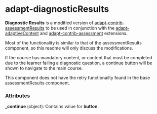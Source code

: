 
# adapt-diagnosticResults

**Diagnostic Results** is a modified version of [adapt-contrib-assessmentResults](https://github.com/adaptlearning/adapt-contrib-assessmentResults/) to be used in conjunction with the [adapt-adaptiveContent](https://github.com/cgkineo/adapt-adaptiveContent) and [adapt-contrib-assessment](https://github.com/adaptlearning/adapt-contrib-assessment) extensions.

Most of the functionality is similar to that of the assessmentResults component, so this readme will only discuss the modifications.

If the course has mandatory content, or content that must be completed due to the learner failing a diagnostic question, a continue button will be shown to navigate to the main course.

This component does not have the retry functionailty found in the base assessmentResults component.

### Attributes
**_continue** (object): Contains value for **button**.